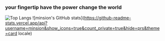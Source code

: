 ### your fingertip have the power change the world

![Top Langs](https://github-readme-stats.vercel.app/api/top-langs/?username=minsion)
![minsion's GitHub stats](https://github-readme-stats.vercel.app/api?username=minsion&show_icons=true&count_private=true&hide=prs&theme=card locale)


